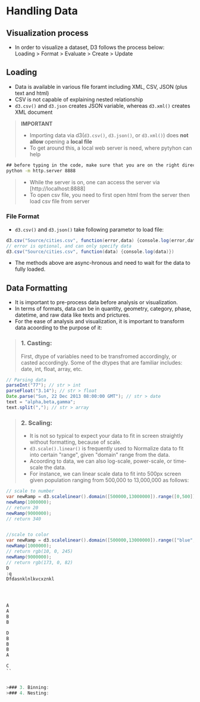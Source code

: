 # Handling Data


## Visualization process
- In order to visualize a dataset, D3 follows the process below:  
	Loading > Format > Evaluate > Create > Update


## Loading
- Data is available in various file foramt including XML, CSV, JSON (plus text and html)
- CSV is not capable of explaining nested relationship
- `d3.csv()` and `d3.json` creates JSON variable, whereas `d3.xml()` creates XML document
> **IMPORTANT**
>- Importing data via d3(`d3.csv()`, `d3.json()`, or `d3.xml()`) does **not allow** opening a **local file**
>- To get around this, a local web server is need, where pytyhon can help
```cmd
## before typing in the code, make sure that you are on the right directory
python -m http.server 8888
```
>- While the server is on, one can access the server via [http://localhost:8888]
>- To open csv file, you need to first open html from the server then load csv file from server


### File Format  
- `d3.csv()` and `d3.json()` take following parametor to load file:
```java
d3.csv("Source/cities.csv", function(error,data) {console.log(error,data)})
// error is optional, and can only specify data
d3.csv("Source/cities.csv", function(data) {console.log(data)})
```
- The methods above are async-hronous and need to wait for the data to fully loaded.


## Data Formatting
- It is important to pre-process data before analysis or visualization.
- In terms of formats, data can be in quantity, geometry, category, phase, datetime, and raw data like texts and prictures.
- For the ease of analysis and visualization, it is important to transform data acoording to the purpose of it:

> ### 1. Casting: 
> First, dtype of variables need to be transfromed accordingly, or casted accordingly.
> Some of the dtypes that are familiar includes: date, int, float, array, etc.
```java
// Parsing data
parseInt("77"); // str > int
parseFloat("3.14"); // str > float
Date.parse("Sun, 22 Dec 2013 08:00:00 GMT"); // str > date
text = "alpha,beta,gamma";
text.split(","); // str > array
```
> ### 2. Scaling:
>- It is not so typical to expect your data to fit in screen straightly without formatting, because of scale.
>- `d3.scale().linear()` is frequently used to Normalize data to fit into certain "range", given "domain" range from the data.
>- Acoording to data, we can also log-scale, power-scale, or time-scale the data.
>- For instance, we can linear scale data to fit into 500px screen given population ranging from 500,000 to 13,000,000 as follows:
```java
// scale to number
var newRamp = d3.scalelinear().domain([500000,13000000]).range([0,500]);
newRamp(1000000);
// return 20
newRamp(9000000);
// return 340


//scale to color
var newRamp = d3.scalelinear().domain([500000,13000000]).range(["blue", "red"]);
newRamp(1000000);
// return rgb(10, 0, 245)
newRamp(9000000);
// return rgb(173, 0, 82)
D
:q
Dfdasnklnlkvcxznkl




A
A
B
B

D
B
B
B
A

C
``


>### 3. Binning:
>### 4. Nesting:

